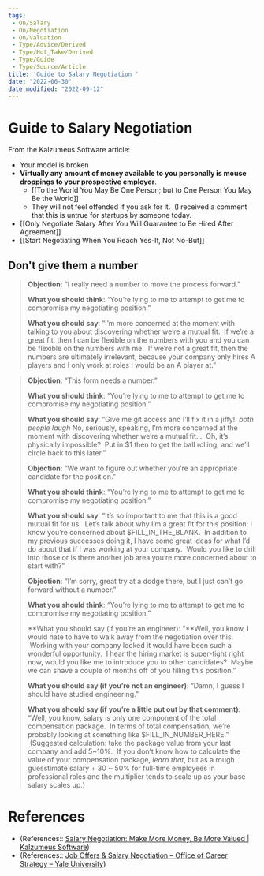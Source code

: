 ```yaml
---
tags:
 - On/Salary
 - On/Negotiation
 - On/Valuation
 - Type/Advice/Derived 
 - Type/Hot_Take/Derived 
 - Type/Guide 
 - Type/Source/Article
title: 'Guide to Salary Negotiation '
date: "2022-06-30"
date modified: "2022-09-12"
---
```


# Guide to Salary Negotiation
From the Kalzumeus Software article:
- Your model is broken
- **Virtually any amount of money available to you personally is mouse droppings to your prospective employer**.
	- [[To the World You May Be One Person; but to One Person You May Be the World]]
	- They will not feel offended if you ask for it.  (I received a comment that this is untrue for startups by someone today.
- [[Only Negotiate Salary After You Will Guarantee to Be Hired After Agreement]]
- [[Start Negotiating When You Reach Yes-If, Not No-But]]

## Don't give them a number
>**Objection**: “I really need a number to move the process forward.”
>
> **What you should think**: “You’re lying to me to attempt to get me to compromise my negotiating position.”
>
> **What you should say**: “I’m more concerned at the moment with talking to you about discovering whether we’re a mutual fit.  If we’re a great fit, then I can be flexible on the numbers with you and you can be flexible on the numbers with me.  If we’re not a great fit, then the numbers are ultimately irrelevant, because your company only hires A players and I only work at roles I would be an A player at.”

> **Objection**: “This form needs a number.”
>
> **What you should think**: “You’re lying to me to attempt to get me to compromise my negotiating position.”
>
> **What you should say**: “Give me git access and I’ll fix it in a jiffy!  _both people laugh_ No, seriously, speaking, I’m more concerned at the moment with discovering whether we’re a mutual fit…  Oh, it’s physically impossible?  Put in $1 then to get the ball rolling, and we’ll circle back to this later.”
>
> **Objection**: “We want to figure out whether you’re an appropriate candidate for the position.”
>
> **What you should think**: “You’re lying to me to attempt to get me to compromise my negotiating position.”
>
> **What you should say**: “It’s so important to me that this is a good mutual fit for us.  Let’s talk about why I’m a great fit for this position: I know you’re concerned about $FILL_IN_THE_BLANK.  In addition to my previous successes doing it, I have some great ideas for what I’d do about that if I was working at your company.  Would you like to drill into those or is there another job area you’re more concerned about to start with?”
>
> **Objection**: “I’m sorry, great try at a dodge there, but I just can’t go forward without a number.”
>
> **What you should think**: “You’re lying to me to attempt to get me to compromise my negotiating position.”
>
> **What you should say (if you’re an engineer): “**Well, you know, I would hate to have to walk away from the negotiation over this.  Working with your company looked it would have been such a wonderful opportunity.  I hear the hiring market is super-tight right now, would you like me to introduce you to other candidates?  Maybe we can shave a couple of months off of you filling this position.”
>
> **What you should say (if you’re not an engineer)**: “Damn, I guess I should have studied engineering.”
>
> **What you should say (if you’re a little put out by that comment)**: “Well, you know, salary is only one component of the total compensation package.  In terms of total compensation, we’re probably looking at something like $FILL_IN_NUMBER_HERE.”  (Suggested calculation: take the package value from your last company and add 5~10%.  If you don’t know how to calculate the value of your compensation package, _learn that_, but as a rough guesstimate salary + 30 ~ 50% for full-time employees in professional roles and the multiplier tends to scale up as your base salary scales up.)

# References
- (References:: [Salary Negotiation: Make More Money, Be More Valued | Kalzumeus Software](https://www.kalzumeus.com/2012/01/23/salary-negotiation/))
- (References:: [Job Offers & Salary Negotiation – Office of Career Strategy – Yale University](https://ocs.yale.edu/job-offers-salary-negotiation/))
